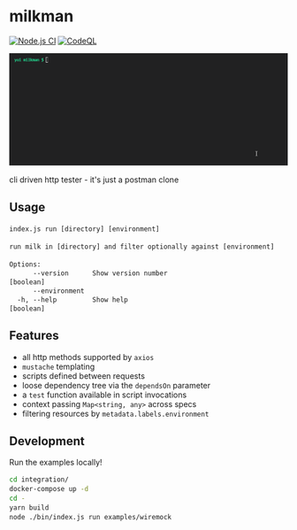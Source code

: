 # milkman

[![Node.js CI](https://github.com/nhomble/milkman/actions/workflows/node.js.yml/badge.svg)](https://github.com/nhomble/milkman/actions/workflows/node.js.yml)
[![CodeQL](https://github.com/nhomble/milkman/actions/workflows/codeql-analysis.yml/badge.svg)](https://github.com/nhomble/milkman/actions/workflows/codeql-analysis.yml)

![demo](./docs/demo.gif)

cli driven http tester - it's just a postman clone

## Usage

```
index.js run [directory] [environment]

run milk in [directory] and filter optionally against [environment]

Options:
      --version      Show version number                               [boolean]
      --environment
  -h, --help         Show help                                         [boolean]
```

## Features

- all http methods supported by `axios`
- `mustache` templating
- scripts defined between requests
- loose dependency tree via the `dependsOn` parameter
- a `test` function available in script invocations
- context passing `Map<string, any>` across specs
- filtering resources by `metadata.labels.environment`

## Development

Run the examples locally!

```sh
cd integration/
docker-compose up -d
cd -
yarn build
node ./bin/index.js run examples/wiremock
```
